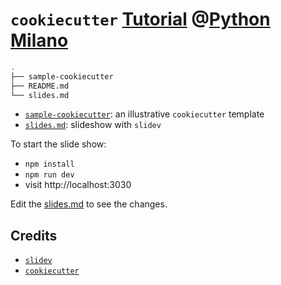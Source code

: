 # `cookiecutter` [Tutorial](https://www.eventbrite.com/e/double-feature-decoratori-cookiecutter-tickets-433530370007?aff=ebdsoporgprofile) @[Python Milano](http://milano.python.it/)

```bash
.
├── sample-cookiecutter
├── README.md
└── slides.md
```

* [`sample-cookiecutter`](./sample-cookiecutter): an illustrative `cookiecutter` template
* [`slides.md`](./slides.md): slideshow with `slidev`

To start the slide show:

- `npm install`
- `npm run dev`
- visit http://localhost:3030

Edit the [slides.md](./slides.md) to see the changes.

## Credits

* [`slidev`](https://github.com/slidevjs/slidev)
* [`cookiecutter`](https://github.com/cookiecutter/cookiecutter)
